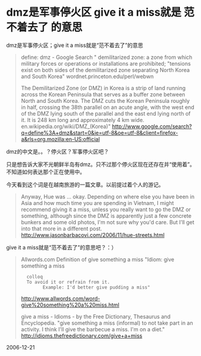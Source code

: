 # dmz是军事停火区 give it a miss就是 范不着去了 的意思

dmz是军事停火区；give it a miss就是“范不着去了”的意思


> define: dmz - Google Search
> " demilitarized zone: a zone from which military forces or operations or installations are prohibited; "tensions exist on both sides of the demilitarized zone separating North Korea and South Korea"
> wordnet.princeton.edu/perl/webwn
> 
>  The Demilitarized Zone (or DMZ) in Korea is a strip of land running across the Korean Peninsula that serves as a buffer zone between North and South Korea. The DMZ cuts the Korean Peninsula roughly in half, crossing the 38th parallel on an acute angle, with the west end of the DMZ lying south of the parallel and the east end lying north of it. It is 248 km long and approximately 4 km wide.
> en.wikipedia.org/wiki/DMZ_(Korea)"
> http://www.google.com/search?q=define%3A+dmz&start=0&ie=utf-8&oe=utf-8&client=firefox-a&rls=org.mozilla:en-US:official

dmz的中文是。。？停火区？军事停火区吧？ 


只是想告诉大家不光朝鲜半岛有dmz。只不过那个停火区现在还存在并“使用着”。不知道如何表达那个正在使用中。

今天看到这个词是在越南旅游的一篇文章。以前提过着个人的游记。


> Anyway, Hue was … okay. Depending on where else you have been in Asia and how much time you are spending in Vietnam, I might recommend giving it a miss, unless you really want to go the DMZ or something, although since the DMZ is apparently just a few concrete bunkers and some old photos, I'm not sure why you'd care. But I'll get into that more in a different post.
> http://www.jasonbarbacovi.com/2006/11/hue-streets.html


give it a miss就是“范不着去了”的意思吧？：） 


> Allwords.com Definition of give something a miss
> "Idiom: give something a miss
> 
>       colloq
>       To avoid it or refrain from it.
>             Example: I'd better give pudding a miss"
> http://www.allwords.com/word-give%20something%20a%20miss.html
> 
> 
> give a miss - Idioms - by the Free Dictionary, Thesaurus and Encyclopedia.
> "give something a miss (informal)
> to not take part in an activity. I think I'll give the barbecue a miss. I'm on a diet."
> http://idioms.thefreedictionary.com/give+a+miss


2006-12-21